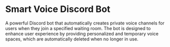 # Smart Voice Discord Bot 
 A powerful Discord bot that automatically creates private voice channels for users when they join a specified waiting room. The bot is designed to enhance user experience by providing personalized and temporary voice spaces, which are automatically deleted when no longer in use.
